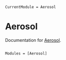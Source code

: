 ```@meta
CurrentModule = Aerosol
```

# Aerosol

Documentation for [Aerosol](https://github.com/EarthSciML/Aerosol.jl).

```@index
```

```@autodocs
Modules = [Aerosol]
```
